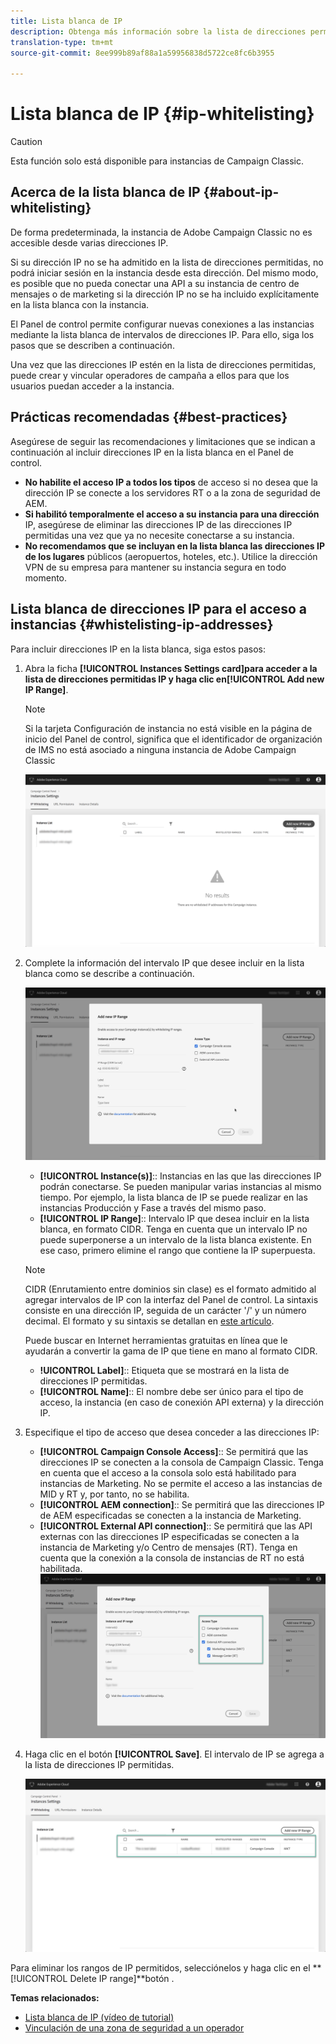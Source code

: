 ```yaml
---
title: Lista blanca de IP
description: Obtenga más información sobre la lista de direcciones permitidas IP en el Panel de control, por ejemplo, el acceso
translation-type: tm+mt
source-git-commit: 8ee999b89af88a1a59956838d5722ce8fc6b3955

---
```



# Lista blanca de IP {#ip-whitelisting}

>[!CAUTION]
>
>Esta función solo está disponible para instancias de Campaign Classic.

## Acerca de la lista blanca de IP {#about-ip-whitelisting}

De forma predeterminada, la instancia de Adobe Campaign Classic no es accesible desde varias direcciones IP.

Si su dirección IP no se ha admitido en la lista de direcciones permitidas, no podrá iniciar sesión en la instancia desde esta dirección. Del mismo modo, es posible que no pueda conectar una API a su instancia de centro de mensajes o de marketing si la dirección IP no se ha incluido explícitamente en la lista blanca con la instancia.

El Panel de control permite configurar nuevas conexiones a las instancias mediante la lista blanca de intervalos de direcciones IP. Para ello, siga los pasos que se describen a continuación.

Una vez que las direcciones IP estén en la lista de direcciones permitidas, puede crear y vincular operadores de campaña a ellos para que los usuarios puedan acceder a la instancia.

## Prácticas recomendadas {#best-practices}

Asegúrese de seguir las recomendaciones y limitaciones que se indican a continuación al incluir direcciones IP en la lista blanca en el Panel de control.

* **No habilite el acceso IP a todos los tipos** de acceso si no desea que la dirección IP se conecte a los servidores RT o a la zona de seguridad de AEM.
* **Si habilitó temporalmente el acceso a su instancia para una dirección** IP, asegúrese de eliminar las direcciones IP de las direcciones IP permitidas una vez que ya no necesite conectarse a su instancia.
* **No recomendamos que se incluyan en la lista blanca las direcciones IP de los lugares** públicos (aeropuertos, hoteles, etc.). Utilice la dirección VPN de su empresa para mantener su instancia segura en todo momento.

## Lista blanca de direcciones IP para el acceso a instancias {#whistelisting-ip-addresses}

Para incluir direcciones IP en la lista blanca, siga estos pasos:

1. Abra la ficha **[!UICONTROL Instances Settings card]**para acceder a la lista de direcciones permitidas IP y haga clic en**[!UICONTROL Add new IP Range]**.

   >[!NOTE]
   >
   >Si la tarjeta Configuración de instancia no está visible en la página de inicio del Panel de control, significa que el identificador de organización de IMS no está asociado a ninguna instancia de Adobe Campaign Classic

   ![](assets/ip_whitelist_list1.png)

1. Complete la información del intervalo IP que desee incluir en la lista blanca como se describe a continuación.

   ![](assets/ip_whitelist_add1.png)

   * **[!UICONTROL Instance(s)]**:: Instancias en las que las direcciones IP podrán conectarse. Se pueden manipular varias instancias al mismo tiempo. Por ejemplo, la lista blanca de IP se puede realizar en las instancias Producción y Fase a través del mismo paso.
   * **[!UICONTROL IP Range]**:: Intervalo IP que desea incluir en la lista blanca, en formato CIDR. Tenga en cuenta que un intervalo IP no puede superponerse a un intervalo de la lista blanca existente. En ese caso, primero elimine el rango que contiene la IP superpuesta.
   >[!NOTE]
   >
   >CIDR (Enrutamiento entre dominios sin clase) es el formato admitido al agregar intervalos de IP con la interfaz del Panel de control. La sintaxis consiste en una dirección IP, seguida de un carácter &#39;/&#39; y un número decimal. El formato y su sintaxis se detallan en [este artículo](https://whatismyipaddress.com/cidr).
   >
   >Puede buscar en Internet herramientas gratuitas en línea que le ayudarán a convertir la gama de IP que tiene en mano al formato CIDR.

   * **!UICONTROL Label]**:: Etiqueta que se mostrará en la lista de direcciones IP permitidas.
   * **[!UICONTROL Name]**:: El nombre debe ser único para el tipo de acceso, la instancia (en caso de conexión API externa) y la dirección IP.


1. Especifique el tipo de acceso que desea conceder a las direcciones IP:

   * **[!UICONTROL Campaign Console Access]**:: Se permitirá que las direcciones IP se conecten a la consola de Campaign Classic. Tenga en cuenta que el acceso a la consola solo está habilitado para instancias de Marketing. No se permite el acceso a las instancias de MID y RT y, por tanto, no se habilita.
   * **[!UICONTROL AEM connection]**:: Se permitirá que las direcciones IP de AEM especificadas se conecten a la instancia de Marketing.
   * **[!UICONTROL External API connection]**:: Se permitirá que las API externas con las direcciones IP especificadas se conecten a la instancia de Marketing y/o Centro de mensajes (RT). Tenga en cuenta que la conexión a la consola de instancias de RT no está habilitada.
   ![](assets/ip_whitelist_acesstype.png)

1. Haga clic en el botón **[!UICONTROL Save]**. El intervalo de IP se agrega a la lista de direcciones IP permitidas.

   ![](assets/ip_whitelist_added.png)

Para eliminar los rangos de IP permitidos, selecciónelos y haga clic en el **[!UICONTROL Delete IP range]**botón .

**Temas relacionados:**
* [Lista blanca de IP (vídeo de tutorial)](https://docs.adobe.com/content/help/en/campaign-learn/campaign-classic-tutorials/administrating/control-panel-acc/ip-whitelisting.html)
* [Vinculación de una zona de seguridad a un operador](https://docs.campaign.adobe.com/doc/AC/en/INS_Additional_configurations_Configuring_Campaign_server.html#Linking_a_security_zone_to_an_operator)
